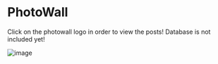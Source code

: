# PhotoWall
Click on the photowall logo in order to view the posts!
Database is not included yet!

![image](https://user-images.githubusercontent.com/43849911/67113296-c15f2e00-f1f6-11e9-9bd5-8f8b65bfcec8.png)
